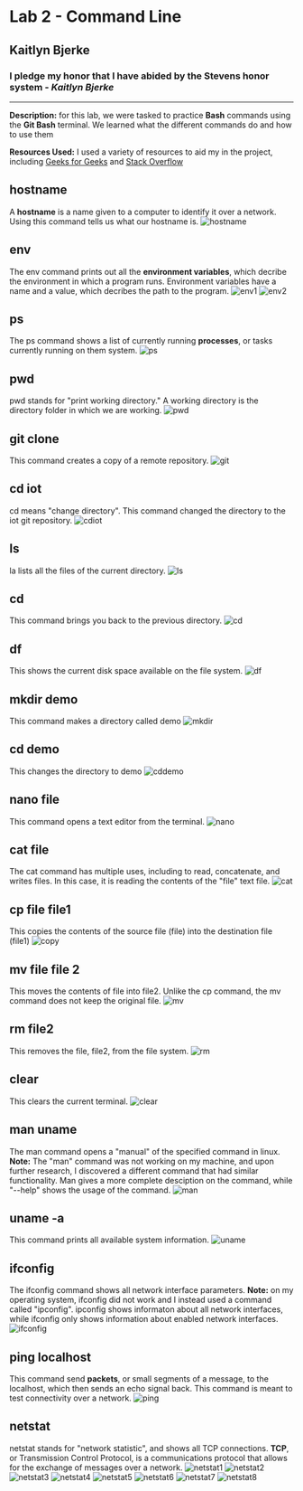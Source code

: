 # **Lab 2** - Command Line
## Kaitlyn Bjerke
### I pledge my honor that I have abided by the Stevens honor system - *Kaitlyn Bjerke*
---
**Description:** for this lab, we were tasked to practice **Bash** commands using the **Git Bash** terminal. We learned what the different commands do and how to use them

**Resources Used:** I used a variety of resources to aid my in the project, including [Geeks for Geeks](https://www.geeksforgeeks.org/) and [Stack Overflow](https://stackoverflow.com/questions)

hostname
--
A **hostname** is a name given to a computer to identify it over a network. Using this command tells us what our hostname is.
![hostname](https://github.com/kaitlynbjerke/Images/blob/main/hostname.png)

env
--
The env command prints out all the **environment variables**, which decribe the environment in which a program runs. Environment variables have a name and a value, which decribes the path to the program.
![env1](https://github.com/kaitlynbjerke/Images/blob/main/env1.png)
![env2](https://github.com/kaitlynbjerke/Images/blob/main/env2.png)

ps
--
The ps command shows a list of currently running **processes**, or tasks currently running on them system.
![ps](https://github.com/kaitlynbjerke/Images/blob/main/ps.png)

pwd
--
pwd stands for "print working directory." A working directory is the directory folder in which we are working.
![pwd](https://github.com/kaitlynbjerke/Images/blob/main/pwd.png)

git clone
--
This command creates a copy of a remote repository.
![git](https://github.com/kaitlynbjerke/Images/blob/main/git_clone.png)

cd iot
--
cd means "change directory". This command changed the directory to the iot git repository.
![cdiot](https://github.com/kaitlynbjerke/Images/blob/main/cd_iot.png)

ls
--
la lists all the files of the current directory.
![ls](https://github.com/kaitlynbjerke/Images/blob/main/ls.png)

cd
--
This command brings you back to the previous directory.
![cd](https://github.com/kaitlynbjerke/Images/blob/main/cd.png)

df
--
This shows the current disk space available on the file system.
![df](https://github.com/kaitlynbjerke/Images/blob/main/df.png)

mkdir demo
--
This command makes a directory called demo
![mkdir](https://github.com/kaitlynbjerke/Images/blob/main/mkdir.png)

cd demo
--
This changes the directory to demo
![cddemo](https://github.com/kaitlynbjerke/Images/blob/main/cd_demo.png)

nano file
--
This command opens a text editor from the terminal.
![nano](https://github.com/kaitlynbjerke/Images/blob/main/nano.png)

cat file
--
The cat command has multiple uses, including to read, concatenate, and writes files. In this case, it is reading the contents of the "file" text file.
![cat](https://github.com/kaitlynbjerke/Images/blob/main/cat_file.png)

cp file file1
--
This copies the contents of the source file (file) into the destination file (file1)
![copy](https://github.com/kaitlynbjerke/Images/blob/main/copy_file.png)

mv file file 2
--
This moves the contents of file into file2. Unlike the cp command, the mv command does not keep the original file.
![mv](https://github.com/kaitlynbjerke/Images/blob/main/mv_file.png)

rm file2
--
This removes the file, file2, from the file system.
![rm](https://github.com/kaitlynbjerke/Images/blob/main/rm_file2.png)

clear
--
This clears the current terminal.
![clear](https://github.com/kaitlynbjerke/Images/blob/main/clear.png)

man uname
--
The man command opens a "manual" of the specified command in linux. **Note:** The "man" command was not working on my machine, and upon further research, I discovered a different command that had similar functionality. Man gives a more complete desciption on the command, while "--help" shows the usage of the command.
![man](https://github.com/kaitlynbjerke/Images/blob/main/uname_help.png)

uname -a
--
This command prints all available system information.
![uname](https://github.com/kaitlynbjerke/Images/blob/main/uname.png)

ifconfig
--
The ifconfig command shows all network interface parameters. **Note:** on my operating system, ifconfig did not work and I instead used a command called "ipconfig". ipconfig shows informaton about all network interfaces, while ifconfig only shows information about enabled network interfaces.
![ifconfig](https://github.com/kaitlynbjerke/Images/blob/main/ipconfig.png)

ping localhost
--
This command send **packets**, or small segments of a message, to the localhost, which then sends an echo signal back. This command is meant to test connectivity over a network.
![ping](https://github.com/kaitlynbjerke/Images/blob/main/ping.png)

netstat
--
netstat stands for "network statistic", and shows all TCP connections. **TCP**, or Transmission Control Protocol, is a communications protocol that allows for the exchange of messages over a network.
![netstat1](https://github.com/kaitlynbjerke/Images/blob/main/netstat1.png)
![netstat2](https://github.com/kaitlynbjerke/Images/blob/main/netstat2.png)
![netstat3](https://github.com/kaitlynbjerke/Images/blob/main/netstat3.png)
![netstat4](https://github.com/kaitlynbjerke/Images/blob/main/netstat4.png)
![netstat5](https://github.com/kaitlynbjerke/Images/blob/main/netstat5.png)
![netstat6](https://github.com/kaitlynbjerke/Images/blob/main/netstat6.png)
![netstat7](https://github.com/kaitlynbjerke/Images/blob/main/netstat7.png)
![netstat8](https://github.com/kaitlynbjerke/Images/blob/main/netstat8.png)
